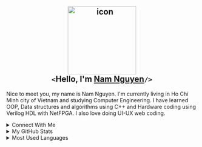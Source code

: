 <!-- ## 👋 Hello there, welcome to my profile -->

## <div align="center"><img alt="icon" src="https://blush.design/api/download?shareUri=Qi0sYxs0fPehiWMj&c=Skin_0%7Eedb98a&w=800&h=800&fm=png" width=180px></div><div align="center">`<`Hello, I'm <a href="https://nguyend-nam.github.io/">Nam Nguyen</a>`/>`</div>

Nice to meet you, my name is Nam Nguyen. I'm currently living in Ho Chi Minh city of Vietnam and studying Computer Engineering. I have learned OOP, Data structures and algorithms using C++ and Hardware coding using Verilog HDL with NetFPGA. I also love doing UI-UX web coding.	

<details>
	<summary>Connect With Me</summary>
	<div><a title="Personal site" href="https://nguyend-nam.github.io/"><img alt="Personal site" height=30px src="https://img.shields.io/badge/personal_site-0078D7?style=for-the-badge&logo=Microsoft-edge&logoColor=white"></a><a title="GitHub" href="https://github.com/NguyenD-Nam"><img alt="GitHub" height=30px src="https://img.shields.io/badge/github-%23121011.svg?style=for-the-badge&logo=github&logoColor=white"></a><a title="LinkedIn" href="https://www.linkedin.com/in/nguyend-nam/"><img alt="LinkedIn" height=30px src="https://img.shields.io/badge/linkedin-%230077B5.svg?style=for-the-badge&logo=linkedin&logoColor=white"></a><a title="CodePen" href="https://codepen.io/nguyend-nam"><img alt="CodePen" height=30px src="https://img.shields.io/badge/Codepen-000000?style=for-the-badge&logo=codepen&logoColor=white"></a><a title="Gmail" href="https://mail.google.com/mail/?view=cm&fs=1&tf=1&to=nguyennamnade22@gmail.com"><img alt="Gmail" height=30px src="https://img.shields.io/badge/Gmail-D14836?style=for-the-badge&logo=gmail&logoColor=white"></a></div>
</details>

<details>
	<summary>My GitHub Stats</summary>
	<img src="https://github-readme-stats.vercel.app/api?username=nguyend-nam&show_icons=true&hide_border=true&border_radius=0&icon_color=57cc99&title_color=22577A&bg_color=80ed99&text_color=22577a" height=188px>
</details>
	
<details>
	<summary>Most Used Languages</summary>
	<img src="https://github-readme-stats.vercel.app/api/top-langs/?username=nguyend-nam&layout=compact&hide_border=true&border_radius=0&icon_color=57cc99&title_color=80ed99&bg_color=22577a&text_color=80ed99" height=163px>	
</details>

